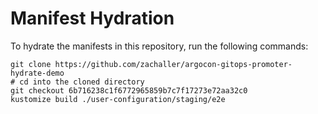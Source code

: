 # Manifest Hydration

To hydrate the manifests in this repository, run the following commands:

```shell
git clone https://github.com/zachaller/argocon-gitops-promoter-hydrate-demo
# cd into the cloned directory
git checkout 6b716238c1f6772965859b7c7f17273e72aa32c0
kustomize build ./user-configuration/staging/e2e
```
